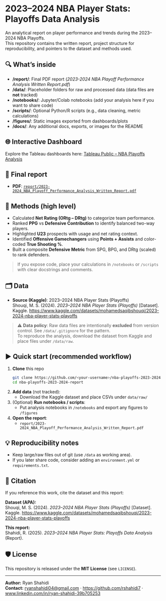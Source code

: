 # 2023–2024 NBA Player Stats: Playoffs Data Analysis

An analytical report on player performance and trends during the 2023–2024 NBA Playoffs.  
This repository contains the written report, project structure for reproducibility, and pointers to the dataset and methods used.

## 🔍 What’s inside
- **/report/**: Final PDF report (_2023-2024 NBA Playoff Performance Analysis Written Report.pdf_)
- **/data/**: Placeholder folders for raw and processed data (data files are **not** tracked)
- **/notebooks/**: Jupyter/Colab notebooks (add your analysis here if you want to share code)
- **/scripts/**: Optional Python/R scripts (e.g., data cleaning, metric calculations)
- **/figures/**: Static images exported from dashboards/plots
- **/docs/**: Any additional docs, exports, or images for the README

## 🌐 Interactive Dashboard
Explore the Tableau dashboards here: [Tableau Public – NBA Playoffs Analysis](https://public.tableau.com/views/NbaPlayoff2022-23Stats/Dashboard1?:language=en-US&:sid=&:redirect=auth&:display_count=n&:origin=viz_share_link)

## 📄 Final report
- **PDF**: [`report/2023-2024_NBA_Playoff_Performance_Analysis_Written_Report.pdf`](report/2023-2024_NBA_Playoff_Performance_Analysis_Written_Report.pdf)

## 🧰 Methods (high level)
- Calculated **Net Rating (ORtg – DRtg)** to categorize team performance.
- Ranked **PPG** vs **Defensive Contribution** to identify balanced two-way players.
- Highlighted **U23** prospects with usage and net rating context.
- Identified **Offensive Gamechangers** using **Points + Assists** and color-coded **True Shooting %**.
- Built a composite **Defensive Metric** from SPG, BPG, and DRtg (scaled) to rank defenders.

> If you expose code, place your calculations in `/notebooks` or `/scripts` with clear docstrings and comments.

## 🗂️ Data
- **Source (Kaggle)**: 2023–2024 NBA Player Stats (Playoffs)  
  Shouqi, M. S. (2024). *2023–2024 NBA Player Stats (Playoffs)* [Dataset]. Kaggle. https://www.kaggle.com/datasets/mohamedsaqibshouqi/2023-2024-nba-player-stats-playoffs

> ⚠️ **Data policy**: Raw data files are intentionally **excluded** from version control. See `/data/.gitignore` for the pattern.  
> To reproduce the analysis, download the dataset from Kaggle and place files under `/data/raw`.

## ▶️ Quick start (recommended workflow)
1. **Clone** this repo
   ```bash
   git clone https://github.com/<your-username>/nba-playoffs-2023-2024-report.git
   cd nba-playoffs-2023-2024-report
   ```
2. **Add data** (not tracked):
   - Download the Kaggle dataset and place CSVs under `data/raw/`
3. (Optional) **Run notebooks / scripts**:
   - Put analysis notebooks in `/notebooks` and export any figures to `/figures`
4. **Open the report**:
   - `report/2023-2024_NBA_Playoff_Performance_Analysis_Written_Report.pdf`

## 💡 Reproducibility notes
- Keep large/raw files out of git (use `/data` as working area).
- If you later share code, consider adding an `environment.yml` or `requirements.txt`.

## 📜 Citation
If you reference this work, cite the dataset and this report:

**Dataset (APA):**  
Shouqi, M. S. (2024). *2023–2024 NBA Player Stats (Playoffs)* [Dataset]. Kaggle. https://www.kaggle.com/datasets/mohamedsaqibshouqi/2023-2024-nba-player-stats-playoffs

**This report:**  
Shahidi, R. (2025). *2023–2024 NBA Player Stats: Playoffs Data Analysis* (Report).

## 🛡️ License
This repository is released under the **MIT License** (see `LICENSE`).

---

**Author:** Ryan Shahidi  
**Contact:** ryanshahidi04@gmail.com · https://github.com/rshahidi7 · www.linkedin.com/in/ryan-shahidi-39b705253
